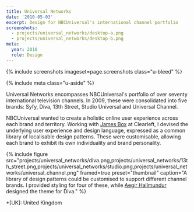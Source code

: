 ```yaml
---
title: Universal Networks
date: '2010-05-03'
excerpt: Design for NBCUniversal's international channel portfolio
screenshots:
  - projects/universal_networks/desktop-a.png
  - projects/universal_networks/desktop-b.png
meta:
  year: 2010
  role: Design
---
```

{% include screenshots
  imageset=page.screenshots
  class="u-bleed"
%}

{% include meta
  class="u-aside"
%}

Universal Networks encompasses NBCUniversal's portfolio of over seventy international television channels. In 2009, these were consolidated into five brands: Syfy, Diva, 13th Street, Studio Universal and Universal Channel.

NBCUniversal wanted to create a holistic online user experience across each brand and territory. Working with [James Box][1] at Clearleft, I devised the underlying user experience and design language, expressed as a common library of localisable design patterns. These were customisable, allowing each brand to exhibit its own individuality and brand personality.

{% include figure
  src="projects/universal_networks/diva.png,projects/universal_networks/13th_street.png,projects/universal_networks/studio.png,projects/universal_networks/universal_channel.png"
  framed=true
  preset="thumbnail"
  caption="A library of design patterns could be customised to support different channel brands. I provided styling for four of these, while [Aegir Hallmundur](http://aegir.org) designed the theme for Diva."
%}

[1]: http://clearleft.com/is/james-box/

*[UK]: United Kingdom
